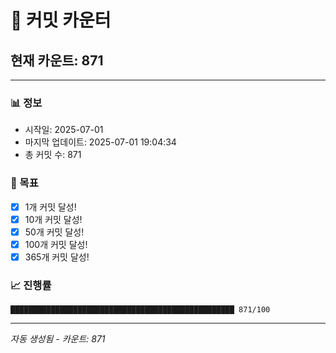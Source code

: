 # 🔢 커밋 카운터

## 현재 카운트: 871

---

### 📊 정보
- 시작일: 2025-07-01
- 마지막 업데이트: 2025-07-01 19:04:34
- 총 커밋 수: 871

### 🎯 목표
- [x] 1개 커밋 달성!
- [x] 10개 커밋 달성!
- [x] 50개 커밋 달성!
- [x] 100개 커밋 달성!
- [x] 365개 커밋 달성!

### 📈 진행률
```
██████████████████████████████████████████████████ 871/100
```

---
*자동 생성됨 - 카운트: 871*
